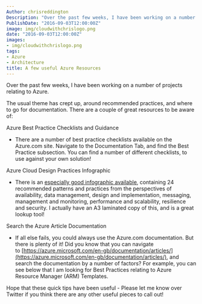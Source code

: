 ```yaml
---
Author: chrisreddington
Description: "Over the past few weeks, I have been working on a number of projects relating to Azure. The usual theme has crept up, around recommended practices, and where to go for documentation. There are a couple of great resources to be aware of!"
PublishDate: "2016-09-03T12:00:00Z"
image: img/cloudwithchrislogo.png
date: "2016-09-03T12:00:00Z"
images:
- img/cloudwithchrislogo.png
tags:
- Azure
- Architecture
title: A few useful Azure Resources
---
```


Over the past few weeks, I have been working on a number of projects relating to Azure.

The usual theme has crept up, around recommended practices, and where to go for documentation. There are a couple of great resources to be aware of:

Azure Best Practice Checklists and Guidance

- There are a number of best practice checklists available on the Azure.com site. Navigate to the Documentation Tab, and find the Best Practice subsection. You can find a number of different checklists, to use against your own solution!

Azure Cloud Design Practices Infographic

- There is an [especially good infographic available](https://azure.microsoft.com/en-us/documentation/infographics/cloud-design-patterns/), containing 24 recommended patterns and practices from the perspectives of availability, data management, design and implementation, messaging, management and monitoring, performance and scalability, resilience and security. I actually have an A3 laminated copy of this, and is a great lookup tool!

Search the Azure Article Documentation

- If all else fails, you could always use the Azure.com documentation. But there is plenty of it! Did you know that you can navigate to [https://azure.microsoft.com/en-gb/documentation/articles/](https://azure.microsoft.com/en-gb/documentation/articles/), and search the documentation by a number of factors? For example, you can see below that I am looking for Best Practices relating to Azure Resource Manager (ARM) Templates.

Hope that these quick tips have been useful - Please let me know over Twitter if you think there are any other useful pieces to call out!